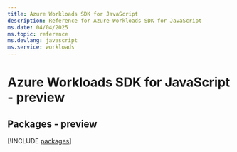 ```yaml
---
title: Azure Workloads SDK for JavaScript
description: Reference for Azure Workloads SDK for JavaScript
ms.date: 04/04/2025
ms.topic: reference
ms.devlang: javascript
ms.service: workloads
---
```

# Azure Workloads SDK for JavaScript - preview
## Packages - preview
[!INCLUDE [packages](workloads-index.md)]